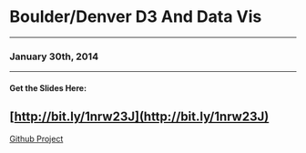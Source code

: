 
# Boulder/Denver D3 And Data Vis

***

### January 30th, 2014

***

#### Get the Slides Here:

## [http://bit.ly/1nrw23J](http://bit.ly/1nrw23J)

[Github Project](https://github.com/Boulder-Denver-d3-vis/map-presentation)

